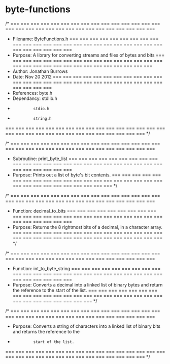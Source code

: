 byte-functions
==============


/*
 === === === === === === === === === === === === === === === === === === === === === === === === === === === === === ===
 *  Filename:	ByteFunctions.h
 === === === === === === === === === === === === === === === === === === === === === === === === === === === === === ===
 *	Purpose:	A library for converting streams and files of bytes and bits
 === === === === === === === === === === === === === === === === === === === === === === === === === === === === === ===
 *	Author:		Jonathan Burrows
 *	Date:		Nov 20 2012
 === === === === === === === === === === === === === === === === === === === === === === === === === === === === === ===
 *	References:	byte.h
 *	Dependancy:	stdlib.h
 *				stdio.h
 *				string.h
 === === === === === === === === === === === === === === === === === === === === === === === === === === === === === ===
*/

/*
 === === === === === === === === === === === === === === === === === === === === === === === === === === === === === ===
 *  Subroutine:	print_byte_list
 === === === === === === === === === === === === === === === === === === === === === === === === === === === === === ===
 *	Purpose:	Prints out a list of byte's bit contents.
 === === === === === === === === === === === === === === === === === === === === === === === === === === === === === ===
 */
 
 /*
 === === === === === === === === === === === === === === === === === === === === === === === === === === === === === ===
 *  Function:	decimal_to_bits
 === === === === === === === === === === === === === === === === === === === === === === === === === === === === === ===
 *	Purpose:	Returns the 8 rightmost bits of a decimal, in a character array.
 === === === === === === === === === === === === === === === === === === === === === === === === === === === === === ===
 */
 
 /*
 === === === === === === === === === === === === === === === === === === === === === === === === === === === === === ===
 *  Function:	int_to_byte_string
 === === === === === === === === === === === === === === === === === === === === === === === === === === === === === ===
 *	Purpose:	Converts a decimal into a linked list of binary bytes and return the reference to the start of the list.
 === === === === === === === === === === === === === === === === === === === === === === === === === === === === === ===
 */
 
 /*
 === === === === === === === === === === === === === === === === === === === === === === === === === === === === === ===
 *  Purpose:	Converts a string of characters into a linked list of binary bits and returns the reference to the
 *              start of the list.
 === === === === === === === === === === === === === === === === === === === === === === === === === === === === === ===
 */
